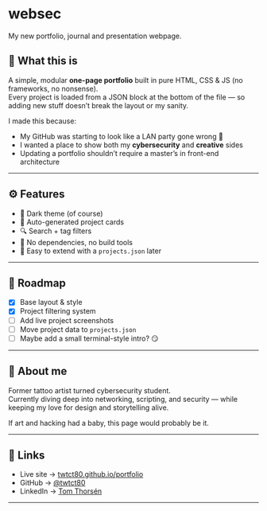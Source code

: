 # websec
My new portfolio, journal and presentation webpage.


## 🧩 What this is

A simple, modular **one-page portfolio** built in pure HTML, CSS & JS (no frameworks, no nonsense).  
Every project is loaded from a JSON block at the bottom of the file — so adding new stuff doesn’t break the layout or my sanity.

I made this because:
- My GitHub was starting to look like a LAN party gone wrong 💾  
- I wanted a place to show both my **cybersecurity** and **creative** sides  
- Updating a portfolio shouldn’t require a master’s in front-end architecture

---

## ⚙️ Features

- 🖤 Dark theme (of course)
- 🧱 Auto-generated project cards
- 🔍 Search + tag filters
- 💾 No dependencies, no build tools
- 🧙 Easy to extend with a `projects.json` later

---

## 🚀 Roadmap
- [x] Base layout & style
- [x] Project filtering system
- [ ] Add live project screenshots
- [ ] Move project data to `projects.json`
- [ ] Maybe add a small terminal-style intro? 😏

---

## 💬 About me
Former tattoo artist turned cybersecurity student.  
Currently diving deep into networking, scripting, and security — while keeping my love for design and storytelling alive.

If art and hacking had a baby, this page would probably be it.

---

## 🔗 Links
- Live site → [twtct80.github.io/portfolio](https://twtct80.github.io/portfolio)
- GitHub → [@twtct80](https://github.com/twtct80)
- LinkedIn → [Tom Thorsén](https://www.linkedin.com/in/tom-thors%C3%A9n-387026)

---


